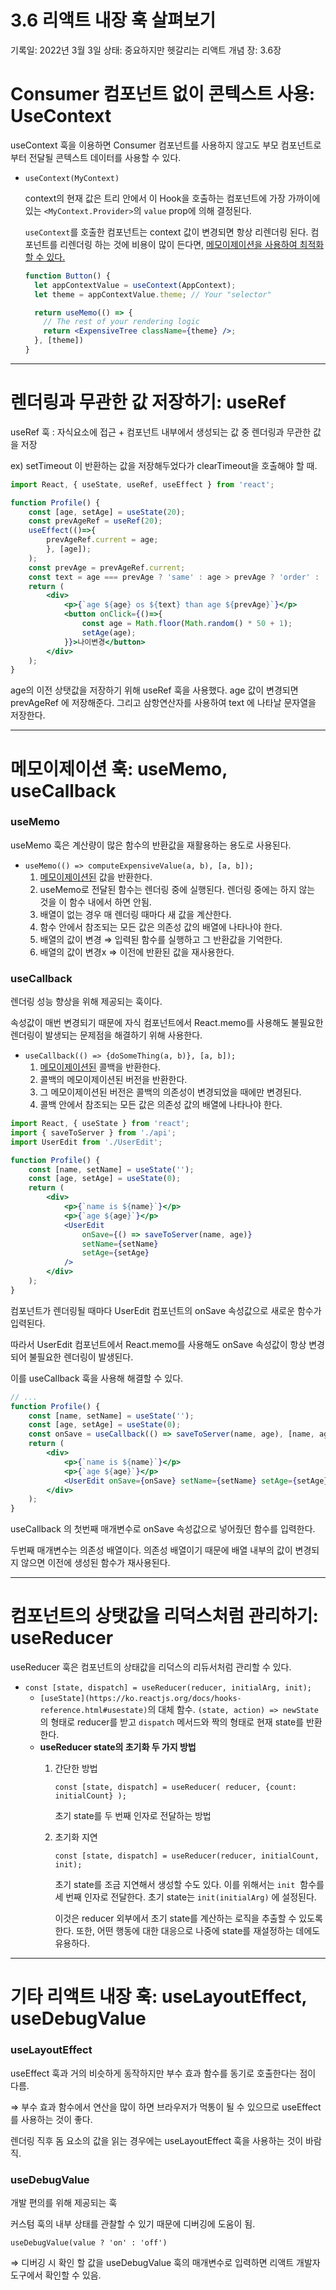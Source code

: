 # 3.6 리액트 내장 훅 살펴보기

기록일: 2022년 3월 3일
상태: 중요하지만 헷갈리는 리액트 개념
장: 3.6장

# Consumer 컴포넌트 없이 콘텍스트 사용: UseContext

useContext 훅을 이용하면 Consumer 컴포넌트를 사용하지 않고도 부모 컴포넌트로부터 전달될 콘텍스트 데이터를 사용할 수 있다.

- `useContext(MyContext)`
    
    context의 현재 값은 트리 안에서 이 Hook을 호출하는 컴포넌트에 가장 가까이에 있는 `<MyContext.Provider>`의 `value` prop에 의해 결정된다.
    
    `useContext`를 호출한 컴포넌트는 context 값이 변경되면 항상 리렌더링 된다. 컴포넌트를 리렌더링 하는 것에 비용이 많이 든다면, [메모이제이션을 사용하여 최적화할 수 있다.](https://github.com/facebook/react/issues/15156#issuecomment-474590693)
    
    ```jsx
    function Button() {
      let appContextValue = useContext(AppContext);
      let theme = appContextValue.theme; // Your "selector"
    
      return useMemo(() => {
        // The rest of your rendering logic
        return <ExpensiveTree className={theme} />;
      }, [theme])
    }
    ```
    

---

# 렌더링과 무관한 값 저장하기: useRef

useRef 훅 : 자식요소에 접근 + 컴포넌트 내부에서 생성되는 값 중 렌더링과 무관한 값을 저장

ex) setTimeout 이 반환하는 값을 저장해두었다가 clearTimeout을 호출해야 할 때.

```jsx
import React, { useState, useRef, useEffect } from 'react';

function Profile() {
	const [age, setAge] = useState(20);
	const prevAgeRef = useRef(20);
	useEffect(()=>{ 
		prevAgeRef.current = age;
		}, [age]);
	);
	const prevAge = prevAgeRef.current;
	const text = age === prevAge ? 'same' : age > prevAge ? 'order' : 'younger';
	return (
		<div>
			<p>{`age ${age} os ${text} than age ${prevAge}`}</p>
			<button onClick={()=>{
				const age = Math.floor(Math.random() * 50 + 1);
				setAge(age);
			}}>나이변경</button>
		</div>
	);
}
```

age의 이전 상탯값을 저장하기 위해 useRef 훅을 사용했다. age 값이 변경되면 prevAgeRef 에 저장해준다. 그리고 삼항연산자를 사용하여 text 에 나타날 문자열을 저장한다. 

---

# 메모이제이션 훅: useMemo, useCallback

### useMemo

useMemo 훅은 계산량이 많은 함수의 반환값을 재활용하는 용도로 사용된다. 

- `useMemo(() => computeExpensiveValue(a, b), [a, b]);`
    1. [메모이제이션된](https://ko.wikipedia.org/wiki/%EB%A9%94%EB%AA%A8%EC%9D%B4%EC%A0%9C%EC%9D%B4%EC%85%98) 값을 반환한다.
    2. useMemo로 전달된 함수는 렌더링 중에 실행된다. 렌더링 중에는 하지 않는 것을 이 함수 내에서 하면 안됨.
    3. 배열이 없는 경우 매 렌더링 때마다 새 값을 계산한다.
    4. 함수 안에서 참조되는 모든 값은 의존성 값의 배열에 나타나야 한다.
    5. 배열의 값이 변경 ⇒ 입력된 함수를 실행하고 그 반환값을 기억한다.
    6. 배열의 값이 변경x ⇒ 이전에 반환된 값을 재사용한다.

### useCallback

렌더링 성능 향상을 위해 제공되는 훅이다. 

속성값이 매번 변경되기 때문에 자식 컴포넌트에서 React.memo를 사용해도 불필요한 렌더링이 발생되는 문제점을 해결하기 위해 사용한다. 

- `useCallback(() => {doSomeThing(a, b)}, [a, b]);`
    1. [메모이제이션된](https://ko.wikipedia.org/wiki/%EB%A9%94%EB%AA%A8%EC%9D%B4%EC%A0%9C%EC%9D%B4%EC%85%98) 콜백을 반환한다.
    2. 콜백의 메모이제이션된 버전을 반환한다.
    3. 그 메모이제이션된 버전은 콜백의 의존성이 변경되었을 때에만 변경된다.
    4. 콜백 안에서 참조되는 모든 값은 의존성 값의 배열에 나타나야 한다.

```jsx
import React, { useState } from 'react';
import { saveToServer } from './api';
import UserEdit from './UserEdit';

function Profile() {
	const [name, setName] = useState('');
	const [age, setAge] = useState(0);
	return (
		<div>
			<p>{`name is ${name}`}</p>
			<p>{`age ${age}`}</p>
			<UserEdit
				onSave={() => saveToServer(name, age)}
				setName={setName}
				setAge={setAge}
			/>
		</div>
	);
}
```

 컴포넌트가 렌더링될 때마다 UserEdit 컴포넌트의 onSave 속성값으로 새로운 함수가 입력된다.

따라서 UserEdit 컴포넌트에서 React.memo를 사용해도 onSave 속성값이 항상 변경되어 불필요한 렌더링이 발생된다.

이를 useCallback 훅을 사용해 해결할 수 있다.

```jsx
// ...
function Profile() {
	const [name, setName] = useState('');
	const [age, setAge] = useState(0);
	const onSave = useCallback(() => saveToServer(name, age), [name, age]);
	return (
		<div>
			<p>{`name is ${name}`}</p>
			<p>{`age ${age}`}</p>
			<UserEdit onSave={onSave} setName={setName} setAge={setAge} />
		</div>
	);
}
```

useCallback 의 첫번째 매개변수로 onSave 속성값으로 넣어줬던 함수를 입력한다.

두번째 매개변수는 의존성 배열이다. 의존성 배열이기 때문에 배열 내부의 값이 변경되지 않으면 이전에 생성된 함수가 재사용된다.

---

# 컴포넌트의 상탯값을 리덕스처럼 관리하기: useReducer

useReducer 훅은 컴포넌트의 상태값을 리덕스의 리듀서처럼 관리할 수 있다.

- `const [state, dispatch] = useReducer(reducer, initialArg, init);`
    - `[useState](https://ko.reactjs.org/docs/hooks-reference.html#usestate)`의 대체 함수. `(state, action) => newState`의 형태로 reducer를 받고 `dispatch` 메서드와 짝의 형태로 현재 state를 반환한다.
    - **useReducer state의 초기화 두 가지 방법**
        1. 간단한 방법
            
            `const [state, dispatch] = useReducer( reducer, {count: initialCount} );`
            
            초기 state를 두 번째 인자로 전달하는 방법
            
        2. 초기화 지연
            
            `const [state, dispatch] = useReducer(reducer, initialCount, init);`
            
            초기 state를 조금 지연해서 생성할 수도 있다. 이를 위해서는 `init`
             함수를 세 번째 인자로 전달한다. 초기 state는 `init(initialArg)`
            에 설정된다.
            
            이것은 reducer 외부에서 초기 state를 계산하는 로직을 추출할 수 있도록 한다. 또한, 어떤 행동에 대한 대응으로 나중에 state를 재설정하는 데에도 유용하다.
            

---

# 기타 리액트 내장 훅: useLayoutEffect, useDebugValue

### useLayoutEffect

useEffect 훅과 거의 비슷하게 동작하지만 부수 효과 함수를 동기로 호출한다는 점이 다름.

⇒ 부수 효과 함수에서 연산을 많이 하면 브라우저가 먹통이 될 수 있으므로 useEffect 를 사용하는 것이 좋다.

렌더링 직후 돔 요소의 값을 읽는 경우에는 useLayoutEffect 훅을 사용하는 것이 바람직.

### useDebugValue

개발 편의를 위해 제공되는 훅

커스텀 훅의 내부 상태를 관찰할 수 있기 때문에 디버깅에 도움이 됨.

`useDebugValue(value ? 'on' : 'off')`

⇒ 디버깅 시 확인 할 값을 useDebugValue 훅의 매개변수로 입력하면 리액트 개발자 도구에서 확인할 수 있음.